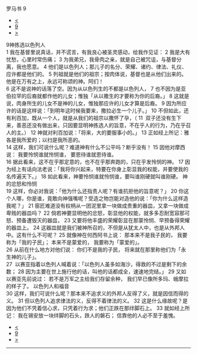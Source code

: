 ﻿





 罗马书 9




* [<](bible/ROM08.md)
* [9](bible/ROM.md)
* [>](bible/ROM10.md)



 
9神拣选以色列人  
1 我在基督里说真话，并不谎言，有我良心被圣灵感动，给我作见证： 
2 我是大有忧愁，心里时常伤痛； 
3 为我弟兄，我骨肉之亲，就是自己被咒诅，与基督分离，我也愿意。 
4 他们是以色列人；那儿子的名分、荣耀、诸约、律法、礼仪、应许都是他们的。 
5 列祖就是他们的祖宗；按肉体说，基督也是从他们出来的。他是在万有之上，永远可称颂的神。阿们！  
6 这不是说神的话落了空。因为从以色列生的不都是以色列人， 
7 也不因为是亚伯拉罕的后裔就都作他的儿女；惟独「从以撒生的才要称为你的后裔。」 
8 这就是说，肉身所生的儿女不是神的儿女，惟独那应许的儿女才算是后裔。 
9 因为所应许的话是这样说：「到明年这时候我要来，撒拉必生一个儿子。」 
10 不但如此，还有利百加，既从一个人，就是从我们的祖宗以撒怀了孕，（ 
11  双子还没有生下来，善恶还没有做出来，只因要显明神拣选人的旨意，不在乎人的行为，乃在乎召人的主。） 
12 神就对利百加说：「将来，大的要服事小的。」 
13 正如经上所记：雅各是我所爱的；以扫是我所恶的。  
14 这样，我们可说什么呢？难道神有什么不公平吗？断乎没有！ 
15 因他对摩西说： 我要怜悯谁就怜悯谁， 要恩待谁就恩待谁。  
16 据此看来，这不在乎那定意的，也不在乎那奔跑的，只在乎发怜悯的神。 
17 因为经上有话向法老说：「我将你兴起来，特要在你身上彰显我的权能，并要使我的名传遍天下。」 
18 如此看来，神要怜悯谁就怜悯谁，要叫谁刚硬就叫谁刚硬。 神的忿怒和怜悯  
19 这样，你必对我说：「他为什么还指责人呢？有谁抗拒他的旨意呢？」 
20 你这个人哪，你是谁，竟敢向神强嘴呢？受造之物岂能对造他的说：「你为什么这样造我呢？」 
21 窑匠难道没有权柄从一团泥里拿一块做成贵重的器皿，又拿一块做成卑贱的器皿吗？ 
22 倘若神要显明他的忿怒，彰显他的权能，就多多忍耐宽容那可怒、预备遭毁灭的器皿， 
23 又要将他丰盛的荣耀彰显在那蒙怜悯、早预备得荣耀的器皿上。 
24 这器皿就是我们被神所召的，不但是从犹太人中，也是从外邦人中。这有什么不可呢？ 
25 就像神在何西阿书上说： 那本来不是我子民的， 我要称为「我的子民」； 本来不是蒙爱的， 我要称为「蒙爱的」。  
26 从前在什么地方对他们说： 你们不是我的子民， 将来就在那里称他们为「永生神的儿子」。  
27  以赛亚指着以色列人喊着说：「以色列人虽多如海沙，得救的不过是剩下的余数； 
28 因为主要在世上施行他的话，叫他的话都成全，速速地完结。」 
29 又如以赛亚先前说过： 若不是万军之主给我们存留余种， 我们早已像所多玛、蛾摩拉的样子了。 以色列人和福音  
30 这样，我们可说什么呢？那本来不追求义的外邦人反得了义，就是因信而得的义。 
31 但以色列人追求律法的义，反得不着律法的义。 
32 这是什么缘故呢？是因为他们不凭着信心求，只凭着行为求；他们正跌在那绊脚石上。 
33 就如经上所记： 我在锡安放一块绊脚的石头，跌人的磐石； 信靠他的人必不至于羞愧。 
* [<](bible/ROM08.md)
* [9](bible/ROM.md)
* [>](bible/ROM10.md)





---









